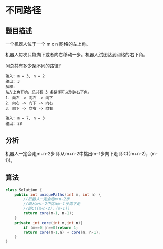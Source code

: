 # 不同路径

## 题目描述

一个机器人位于一个 m x n 网格的左上角。

机器人每次只能向下或者向右移动一步。机器人试图达到网格的右下角。

问总共有多少条不同的路径?

```
输入: m = 3, n = 2
输出: 3
解释:
从左上角开始，总共有 3 条路径可以到达右下角。
1. 向右 -> 向右 -> 向下
2. 向右 -> 向下 -> 向右
3. 向下 -> 向右 -> 向右

输入: m = 7, n = 3
输出: 28
```

## 分析

机器人一定会走m+n-2步 即从m+n-2中挑出m-1步向下走 即C((m+n-2)，(m-1))。

## 算法

```java
class Solution {
    public int uniquePaths(int m, int n) {
        //机器人一定会走m+n-2步
        //即从m+n-2中挑出m-1步向下走
        //即C((m+n-2)，(m-1))
        return core(m-1, n-1);
    }
    private int core(int m,int n){  
        if (m==0||n==0)return 1;    
        return core(m-1,n) + core(m, n-1); 
    }
}
```